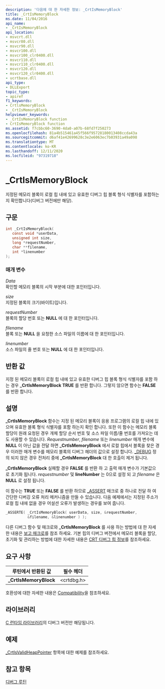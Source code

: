 ```yaml
---
description: '다음에 대 한 자세한 정보: _CrtIsMemoryBlock'
title: _CrtIsMemoryBlock
ms.date: 11/04/2016
api_name:
- _CrtIsMemoryBlock
api_location:
- msvcrt.dll
- msvcr80.dll
- msvcr90.dll
- msvcr100.dll
- msvcr100_clr0400.dll
- msvcr110.dll
- msvcr110_clr0400.dll
- msvcr120.dll
- msvcr120_clr0400.dll
- ucrtbase.dll
api_type:
- DLLExport
topic_type:
- apiref
f1_keywords:
- CrtlsMemoryBlock
- _CrtIsMemoryBlock
helpviewer_keywords:
- _CrtIsMemoryBlock function
- CrtIsMemoryBlock function
ms.assetid: f7cbbc60-3690-4da0-a07b-68fd7f250273
ms.openlocfilehash: 81a4b515461a45f566f95728180013408ccda43a
ms.sourcegitcommit: d6af41e42699628c3e2e6063ec7b03931a49a098
ms.translationtype: MT
ms.contentlocale: ko-KR
ms.lasthandoff: 12/11/2020
ms.locfileid: "97319718"
---
```

# <a name="_crtismemoryblock"></a>_CrtIsMemoryBlock

지정된 메모리 블록이 로컬 힙 내에 있고 유효한 디버그 힙 블록 형식 식별자를 포함하는지 확인합니다(디버그 버전에만 해당).

## <a name="syntax"></a>구문

```C
int _CrtIsMemoryBlock(
   const void *userData,
   unsigned int size,
   long *requestNumber,
   char **filename,
   int *linenumber
);
```

### <a name="parameters"></a>매개 변수

*Data*<br/>
확인할 메모리 블록의 시작 부분에 대한 포인터입니다.

*size*<br/>
지정된 블록의 크기(바이트)입니다.

*requestNumber*<br/>
블록의 할당 번호 또는 **NULL** 에 대 한 포인터입니다.

*filename*<br/>
블록 또는 **NULL** 을 요청한 소스 파일의 이름에 대 한 포인터입니다.

*linenumber*<br/>
소스 파일의 줄 번호 또는 **NULL** 에 대 한 포인터입니다.

## <a name="return-value"></a>반환 값

지정 된 메모리 블록이 로컬 힙 내에 있고 유효한 디버그 힙 블록 형식 식별자를 포함 하는 경우 **_CrtIsMemoryBlock** **TRUE** 를 반환 합니다. 그렇지 않으면 함수는 **FALSE** 를 반환 합니다.

## <a name="remarks"></a>설명

**_CrtIsMemoryBlock** 함수는 지정 된 메모리 블록이 응용 프로그램의 로컬 힙 내에 있으며 유효한 블록 형식 식별자를 포함 하는지 확인 합니다. 또한 이 함수는 메모리 블록 할당이 원래 요청된 경우 개체 할당 순서 번호 및 소스 파일 이름/줄 번호를 가져오는 데도 사용할 수 있습니다. *Requestnumber*, *filename* 또는 *linenumber* 매개 변수에 **NULL** 이 아닌 값을 전달 하면 **_CrtIsMemoryBlock** 에서 로컬 힙에서 블록을 찾은 경우 이러한 매개 변수를 메모리 블록의 디버그 헤더의 값으로 설정 합니다. [_DEBUG](../../c-runtime-library/debug.md) 정의 되지 않은 경우 전처리 중에 **_CrtIsMemoryBlock** 대 한 호출이 제거 됩니다.

**_CrtIsMemoryBlock** 실패할 경우 **FALSE** 를 반환 하 고 출력 매개 변수가 기본값으로 초기화 됩니다. *requestnumber* 및 **lineNumber** 는 0으로 설정 되 고 *filename* 은 **NULL** 로 설정 됩니다.

이 함수는 **TRUE** 또는 **FALSE** 를 반환 하므로 [_ASSERT](assert-asserte-assert-expr-macros.md) 매크로 중 하나로 전달 하 여 간단한 디버깅 오류 처리 메커니즘을 만들 수 있습니다. 다음 예제에서는 지정된 주소가 로컬 힙 내에 없을 경우 어설션 오류가 발생하는 경우를 보여 줍니다.

```C
_ASSERTE( _CrtIsMemoryBlock( userData, size, &requestNumber,
          &filename, &linenumber ) );
```

다른 디버그 함수 및 매크로와 **_CrtIsMemoryBlock** 를 사용 하는 방법에 대 한 자세한 내용은 [보고 매크로](/visualstudio/debugger/macros-for-reporting)를 참조 하세요. 기본 힙의 디버그 버전에서 메모리 블록을 할당, 초기화 및 관리하는 방법에 대한 자세한 내용은 [CRT 디버그 힙 정보](/visualstudio/debugger/crt-debug-heap-details)를 참조하세요.

## <a name="requirements"></a>요구 사항

|루틴에서 반환된 값|필수 헤더|
|-------------|---------------------|
|**_CrtIsMemoryBlock**|\<crtdbg.h>|

호환성에 대한 자세한 내용은 [Compatibility](../../c-runtime-library/compatibility.md)을 참조하세요.

## <a name="libraries"></a>라이브러리

[C 런타임 라이브러리](../../c-runtime-library/crt-library-features.md)의 디버그 버전만 해당됩니다.

## <a name="example"></a>예제

[_CrtIsValidHeapPointer](crtisvalidheappointer.md) 항목에 대한 예제를 참조하세요.

## <a name="see-also"></a>참고 항목

[디버그 루틴](../../c-runtime-library/debug-routines.md)<br/>
